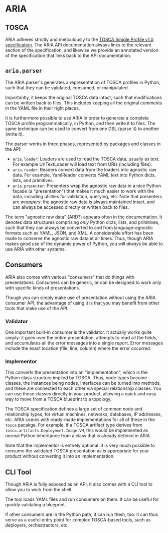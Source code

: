 ARIA
====

TOSCA
-----

ARIA adheres strictly and meticulously to the [TOSCA Simple Profile v1.0 specification](http://docs.oasis-open.org/tosca/TOSCA-Simple-Profile-YAML/v1.0/csprd02/TOSCA-Simple-Profile-YAML-v1.0-csprd02.html).
The ARIA API documentation always links to the relevant section of the specification, and
likewise we provide an annotated version of the specification that links back to the API
documentation.


`aria.parser`
-------------

The ARIA parser's generates a representation of TOSCA profiles in Python, such that they
can be validated, consumed, or manipulated.

Importantly, it keeps the original TOSCA data intact, such that modifications can be
written back to files. This includes keeping all the original comments in the YAML
file in their right places.

It is furthermore possible to use ARIA in order to generate a complete TOSCA profile
programmatically, in Python, and then write it to files. The same technique can be
used to convert from one DSL (parse it) to another (write it).

The parser works in three phases, represented by packages and classes in the API:

* `aria.loader`: Loaders are used to read the TOSCA data, usually as text.
  For example UriTextLoader will load text from URIs (including files).
* `aria.reader`: Readers convert data from the loaders into agnostic raw
  data. For example, YamlReader converts YAML text into Python dicts, lists, and
  primitives.
* `aria.presenter`: Presenters wrap the agnostic raw data in a nice
  Python facade (a "presentation") that makes it much easier to work with the data,
  including utilities for validation, querying, etc. Note that presenters are
  _wrappers_: the agnostic raw data is always maintained intact, and can always be
  accessed directly or written back to files.

The term "agnostic raw data" (ARD?) appears often in the documentation. It denotes
data structures comprising _only_ Python dicts, lists, and primitives, such that
they can always be converted to and from language-agnostic formats such as YAML,
JSON, and XML. A considerable effort has been made to conserve the agnostic raw
data at all times. Thus, though ARIA makes good use of the dynamic power of Python,
you will _always_ be able to use ARIA with other systems.


Consumers
---------

ARIA also comes with various "consumers" that do things with presentations. Consumers
can be generic, or can be designed to work only with specific kinds of presentations.

Though you can simply make use of presentation without using the ARIA consumer API,
the advantage of using it is that you may benefit from other tools that make use of
the API.

### Validator

One important built-in consumer is the validator. It actually works quite simply:
it goes over the entire presentation, attempts to read all the fields, and accumulates
all the error messages into a single report. Error messages include the exact location
(file, line, column) where the error occurred.

### Implementor

This converts the presentation into an "implementation", which is the Python class
structure implied by TOSCA. Thus, node types become classes, the instances being
nodes, interfaces can be turned into methods, and these are connected to each other
via special relationship classes. You can use these classes directly in your product,
allowing a quick and easy way to move from a TOSCA blueprint to a topology.

The TOSCA specification defines a large set of common node and relationship types,
for virtual machines, networks, databases, IP addresses, etc. ARIA comes with
ready-made implementations for all of these in the `tosca` pacakge. For example,
if a TOSCA artifact type derives from `tosca.artifacts.Deployment.Image.VM`, this
would be implemented as normal Python inheritance from a class that is already
defined in ARIA.

Note that the implementor is entirely optional: it is very much possible to consume
the validated TOSCA presentation as is appropriate for your product without converting
it into an implementation.


CLI Tool
--------

Though ARIA is fully exposed as an API, it also comes with a CLI tool to allow you to
work from the shell.

The tool loads YAML files and run consumers on them. It can be useful for quickly
validating a blueprint.

If other consumers are in the Python path, it can run them, too: it can thus serve as
a useful entry point for complex TOSCA-based tools, such as deployers, orchestractors,
etc.
